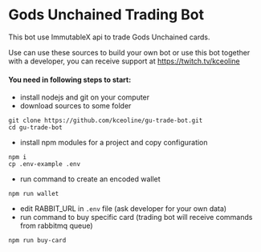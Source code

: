 # Gods Unchained Trading Bot

This bot use ImmutableX api to trade Gods Unchained cards.

Use can use these sources to build your own bot or use this bot together 
with a developer, you can receive support at https://twitch.tv/kceoline

#### You need in following steps to start:

- install nodejs and git on your computer
- download sources to some folder
```
git clone https://github.com/kceoline/gu-trade-bot.git
cd gu-trade-bot
```
- install npm modules for a project and copy configuration
```
npm i
cp .env-example .env
```
- run command to create an encoded wallet
```
npm run wallet
```
- edit RABBIT_URL in `.env` file (ask developer for your own data) 
- run command to buy specific card (trading bot will receive commands 
from rabbitmq queue)
```
npm run buy-card
```
